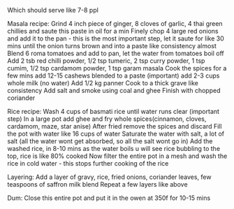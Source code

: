 Which should serve like 7-8 ppl

Masala recipe:
Grind 4 inch piece of ginger, 8 cloves of garlic, 4 thai green chillies and saute this paste in oil for a min 
Finely chop 4 large red onions and add it to the pan - this is the most important step, let it saute for like 30 mins until the onion turns brown and into a paste like consistency almost
Blend 6 roma tomatoes and add to pan, let the water from tomatoes boil off
Add 2 tsb red chilli powder, 1/2 tsp tumeric, 2 tsp curry powder, 1 tsp cumim, 1/2 tsp cardamom powder, 1 tsp garam masala
Cook the spices for a few mins add 12-15 cashews blended to a paste (important)
add 2-3 cups whole milk (no water)
Add 1/2 kg panner
Cook to a thick grave like consistency
Add salt and smoke using coal and ghee
Finish with chopped coriander

Rice recipe:
Wash 4 cups of basmati rice until water runs clear (important step)
In a large pot add ghee and fry whole spices(cinnamon, cloves, cardamom, maze, star anise)
After fried remove the spices and discard
Fill the pot with water like 16 cups of water
Saturate the water with salt, a lot of salt (all the water wont get absorbed, so all the salt wont go in)
Add the washed rice, in 8-10 mins as the water boils u will see rice bubbling to the top, rice is like 80% cooked
Now filter the entire pot in a mesh and wash the rice in cold water - this stops further cooking of the rice

Layering:
Add a layer of gravy, rice, fried onions, coriander leaves, few teaspoons of saffron milk blend
Repeat a few layers like above

Dum:
Close this entire pot and put it in the owen at 350f for 10-15 mins
